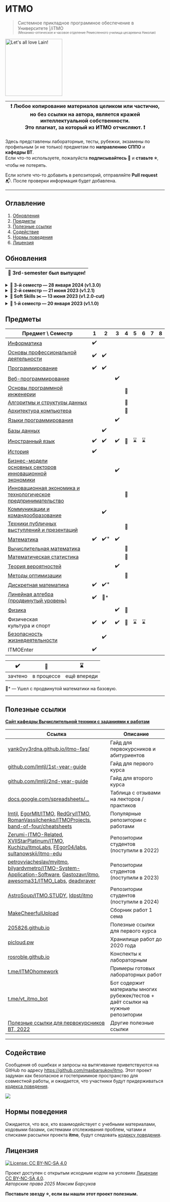 # ИТМО

> Системное прикладное программное обеспечение в Университете |/iТМО<br><sub><sup>(Механико-оптическое и часовое отделение Ремесленного училища цесаревича Николая)</sup></sub>

<img alt="Let's all love Lain!" src="https://github.com/maxbarsukov/itmo/blob/master/.docs/lain4.gif" height="180">

| :exclamation: <b>Любое копирование материалов целиком или частично,<br>но без ссылки на автора, является кражей интеллектуальной собственности.<br>Это плагиат, за который из ИТМО отчисляют.</b> :exclamation: |
|-----------------------------------------|

Здесь представлены лабораторные, тесты, рубежки, экзамены по профильным (и не только) предметам по **направлению СППО** и **кафедры ВТ**.  
Если что-то используете, пожалуйста **подписывайтесь :bell:** и **ставьте :star:**, чтобы не потерять.

Если хотите что-то добавить в репозиторий, отправляйте **Pull request** :mailbox_with_mail:. После проверки информация будет добавлена.

---

## Оглавление
1. [Обновления](#updates)
2. [Предметы](#disciplines)
3. [Полезные ссылки](#links)
4. [Содействие](#contributing)
5. [Нормы поведения](#code-of-conduct)
6. [Лицензия](#license)

## Обновления <a name="updates"></a>

| <strong>🎉 3rd-semester был выпущен!</strong> |
| --- |

<details>
  <summary><b>🔔 3-й семестр — 28 января 2024 (v1.3.0)</b></summary>

> Добавлены и обновлены учебные материалы и лабораторные работы за третий семестр:
> - [Веб-программирование](./3%20веб)
> - [Теория вероятностей](./3%20теорвер)
> - [Физика](./3-4%20физика)
> - [Иностранный язык](./1-6%20английский%20язык)
> - [Математика (базовый)](./1-3%20математика/базовая)
> - [Бизнес-модели основных секторов инновационной экономики](./3%20бмс)
> - [Языки программирования](./3%20япы)
</details>

<details>
  <summary><b>🔔 2-й семестр — 21 июня 2023 (v1.2.1)</b></summary>

> Добавлены учебные материалы и лабораторные работы за второй семестр:
> - ОПД
> - Программирование
> - Базы данных
> - Иностранный язык
> - Математика (базовый)
> - Дискретная математика (базовый)
</details>

<details>
  <summary><b>🔔 Soft Skills ✂️ — 13 июня 2023 (v1.2.0-cut)</b></summary>

> Удалены материалы по общеуниверситетским предметам:
> - КиК: тесты, рабочая тетрадь;
> - БЖД: тесты;
> - Иностранный язык: тесты.
</details>

<details>
  <summary><b>🔔 1-й семестр — 20 января 2023 (v1.1.0)</b></summary>

> Добавлены учебные материалы и лабораторные работы за первый семестр:
> - Информатика
> - ОПД
> - Программирование
> - Иностранный язык
> - История
> - Математика (продвинутый)
> - Линейная Алгебра (продвинутый)
> - Дискретная математика (продвинутый)
</details>


## Предметы <a name="disciplines"></a>

| Предмет \ Семестр                          | 1   | 2   | 3   | 4   | 5   | 6   | 7   | 8   |
| ---                                        | --- | --- | --- | --- | --- | --- | --- | --- |
| [Информатика](./1%20информатика)                                | :heavy_check_mark: |  |  |  |  |  |  |  |
| [Основы профессиональной<br>деятельности](./1-2%20опд)    | :heavy_check_mark: | :heavy_check_mark: |  |  |  |  |  |  |
| [Программирование](./1-2%20программирование)                           | :heavy_check_mark: | :heavy_check_mark: |  |  |  |  |  |  |
| [Веб-программирование](./3%20веб)                           |  |  | :heavy_check_mark: |  |  |  |  |  |
| [Основы программной инженерии](./4%20опи)                           |  |  |  | :construction: |  |  |  |  |
| [Алгоритмы и структуры данных](./4%20аисд)                          |  |  |  | :construction: |  |  |  |  |
| [Архитектура компьютера](./4%20архитектура%20компьютера)                           |  |  |  | :construction: |  |  |  |  |
| [Языки программирования](./3%20япы)                           |  |  | :heavy_check_mark: |  |  |  |  |  |
| [Базы данных](./2%20базы%20данных)                                |  | :heavy_check_mark: |  |  |  |  |  |  |
| [Иностранный язык](./1-6%20английский%20язык)                           | :heavy_check_mark: | :heavy_check_mark: | :heavy_check_mark: | :construction: | :hourglass: | :hourglass: | | |
| [История](./1%20история)                                    | :heavy_check_mark: |  |  |  |  |  |  |  |
| [Бизнес-модели<br>основных секторов<br>инновационной<br>экономики](./3%20бмс)                                    |  |  | :heavy_check_mark: |  |  |  |  |  |
| [Инновационная экономика и<br>технологическое предпринимательство](./4%20иэк)                                    |  |  |  | :construction: |  |  |  |  |
| [Коммуникации и<br>командообразование](./2%20кик)       |  | :heavy_check_mark: |  |  |  |  |  |  |
| [Техники публичных<br>выступлений и презентаций](./4%20тпв)                           |  |  |  | :construction: |  |  |  |  |
| [Математика](./1-3%20математика)                                 | :heavy_check_mark: | :heavy_check_mark:* | :heavy_check_mark: |  |  |  |  |  |
| [Вычислительная математика](./4%20вычмат)                           |  |  |  | :construction: |  |  |  |  |
| [Математическая статистика](./4%20матстат)                           |  |  |  | :construction: |  |  |  |  |
| [Теория вероятностей](./3%20теорвер)                                 |  |  | :heavy_check_mark: |  |  |  |  |  |
| [Методы оптимизации](./4%20метопт)                           |  |  |  | :construction: |  |  |  |  |
| [Дискретная математика](./1-2%20дискретная%20математика)                      | :heavy_check_mark: | :heavy_check_mark:* |  |  |  |  |  |  |
| [Линейная алгебра<br>(продвинутый уровень)](./1-2%20линейная%20алгебра)  | :heavy_check_mark: | :walking:* |  |  |  |  |  |  |
| [Физика](./3-4%20физика)                                 |  |  | :heavy_check_mark: | :construction: |  |  |  |  |
| Физическая<br>культура и спорт             | :heavy_check_mark: | :heavy_check_mark: | :heavy_check_mark: | :construction: | :hourglass: | :hourglass: | | |
| [Безопасность<br>жизнедеятельности](./2%20бжд)          |  | :heavy_check_mark: |  |  |  |  |  |  |
| ITMOEnter                                  | :heavy_check_mark: |  |  |  |  |  |  |  |

| :heavy_check_mark: | :construction: | :hourglass: |
| ---                | ---            | ---         |
| зачтено            | в процессе     | ещё впереди |

:walking:* — Ушел с продвинутой математики на базовую.

---

## Полезные ссылки <a name="links"></a>

[**Сайт кафедры Вычислительной техники с заданиями к работам**](https://se.ifmo.ru)

| Ссылка | Описание |
| --- | --- |
| [yank0vy3rdna.github.io/itmo-faq/](https://yank0vy3rdna.github.io/itmo-faq/) | Гайд для первокурсников и абитуриентов |
| [github.com/Imtjl/1st-year-guide](https://github.com/Imtjl/1st-year-guide) | Гайд для первого курса |
| [github.com/Imtjl/2nd-year-guide](https://github.com/Imtjl/2nd-year-guide) | Гайд для второго курса |
| [docs.google.com/spreadsheets/...](https://docs.google.com/spreadsheets/d/1TFTOKxqml1agwgo6Vp0Ql6Rgj9f9ciyOqQPF8VvUkJQ/edit?gid=591156939#gid=591156939) | Таблица с отзывами на лекторов / практиков |
| [Imtjl](https://github.com/Imtjl), [EgorMIt/ITMO](https://github.com/EgorMIt/ITMO), [RedGry/ITMO](https://github.com/RedGry/ITMO), [RomanVassilchenko/ITMOProjects](https://github.com/RomanVassilchenko/ITMOProjects), [band-of-four/cheatsheets](https://github.com/band-of-four/cheatsheets) | Популярные репозитории с работами |
| [Zerumi-ITMO-Related](https://github.com/Zerumi-ITMO-Related), [XVIIStarPlatinum/ITMO](https://github.com/XVIIStarPlatinum/ITMO), [Kuchizu/ItmoLabs](https://github.com/Kuchizu/ItmoLabs), [FEgor04/labs](https://github.com/FEgor04/labs), [sultanowskii/itmo-edu](https://github.com/sultanowskii/itmo-edu) | Репозитории студентов (поступили в 2022) |
|  [petrovviacheslav/myitmo](https://github.com/petrovviacheslav/myitmo), [bilyardvmetro/ITMO-System-Application-Software](https://github.com/bilyardvmetro/ITMO-System-Application-Software), [Gastozavr/itmo](https://github.com/Gastozavr/itmo), [awesoma31/ITMO_Labs](https://github.com/awesoma31/ITMO_Labs), [deadxraver](https://github.com/deadxraver/deadxraver/blob/87c813436568571e5eabef93752cdec5a6b5d9ce/README.md) | Репозитории студентов (поступили в 2023) |
| [AstroSoup/ITMO.STUDY](https://github.com/AstroSoup/ITMO.STUDY), [ldpst/itmo](https://github.com/ldpst/itmo) | Репозитории студентов (поступили в 2024) |
| [MakeCheerfulUpload](https://github.com/orgs/MakeCheerfulUpload/repositories) | Сборник работ 1 сема |
| [205826.github.io](https://205826.github.io) | Полезные ссылки для первого курса |
| [picloud.pw](https://picloud.pw/about/) | Хранилище работ до 2020 года |
| [rosroble.github.io](https://rosroble.github.io/) | Конспекты к лабораторным |
| [t.me/ITMOhomework](https://t.me/ITMOhomework) | Примеры готовых лабораторных работ |
| [t.me/vt_itmo_bot](https://t.me/vt_itmo_bot) | Бот содержит материалы многих рубежек/тестов + даёт ссылки на нужные репозитории |
| [Полезные ссылки для первокурсников ВТ, 2022](https://telegra.ph/Poleznye-ssylki-dlya-pervokursnikov-VT-08-26) | Другие полезные ссылки |

---

## Содействие <a name="contributing"></a>

Сообщения об ошибках и запросы на вытягивание приветствуются на GitHub по адресу https://github.com/maxbarsukov/itmo.
Этот проект задуман как безопасное и гостеприимное пространство для совместной работы, и ожидается, что участники будут придерживаться [кодекса поведения](https://github.com/maxbarsukov/itmo/blob/master/CODE_OF_CONDUCT.md).

<a href="https://github.com/maxbarsukov/itmo/graphs/contributors">
  <img src="https://contrib.rocks/image?repo=maxbarsukov/itmo" />
</a>

## Нормы поведения <a name="code-of-conduct"></a>

Ожидается, что все, кто взаимодействует с учебными материалами, кодовыми базами, системами отслеживания проблем, чатами и списками рассылки проекта **itmo**, будут следовать [кодексу поведения](https://github.com/maxbarsukov/itmo/blob/master/CODE_OF_CONDUCT.md).


## Лицензия <a name="license"></a>

[![License: CC BY-NC-SA 4.0](https://licensebuttons.net/l/by-nc-sa/4.0/80x15.png)](https://creativecommons.org/licenses/by-nc-sa/4.0/)

Проект доступен с открытым исходным кодом на условиях [Лицензии CC BY-NC-SA 4.0](./LICENSE). \
*Авторские права 2025 Максим Барсуков*


**Поставьте звезду :star:, если вы нашли этот проект полезным.**
